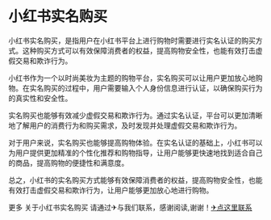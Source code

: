 # 小红书实名购买

小红书实名购买，是指用户在小红书平台上进行购物时需要进行实名认证的购买方式。这种购买方式可以有效保障消费者的权益，提高购物安全性，也能有效打击虚假交易和欺诈行为。

小红书作为一个以时尚美妆为主题的购物平台，实名购买可以让用户更加放心地购物。在实名购买的过程中，用户需要输入个人身份信息进行认证，以确保购买行为的真实性和安全性。

实名购买也能够有效减少虚假交易和欺诈行为。通过实名认证，平台可以更加清晰地了解用户的消费行为和购买需求，及时发现并处理虚假交易和欺诈行为。

对于用户来说，实名购买也能够提高购物体验。在实名认证的基础上，小红书可以为用户提供更加精准的个性化推荐和购物指导，让用户能够更快速地找到适合自己的商品，提高购物的便捷性和满意度。

总之，小红书的实名购买方式能够有效保障消费者的权益，提高购物安全性，也能有效打击虚假交易和欺诈行为，让用户能够更加放心地进行购物。

更多 关于小红书实名购买 请通过✈与我们联系，感谢阅读,谢谢！[✈点这里联系](https://c.k02.cc)
